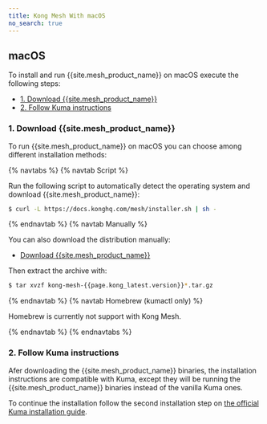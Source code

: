 ```yaml
---
title: Kong Mesh With macOS
no_search: true
---
```


## macOS

To install and run {{site.mesh_product_name}} on macOS execute the following steps:

* [1. Download {{site.mesh_product_name}}](#_1-download-kong-mesh)
* [2. Follow Kuma instructions](#_2-follow-kuma-instructions)

### 1. Download {{site.mesh_product_name}}

To run {{site.mesh_product_name}} on macOS you can choose among different installation methods:

{% navtabs %}
{% navtab Script %}

Run the following script to automatically detect the operating system and download {{site.mesh_product_name}}:

```sh
$ curl -L https://docs.konghq.com/mesh/installer.sh | sh -
```

{% endnavtab %}
{% navtab Manually %}

You can also download the distribution manually:

* [Download {{site.mesh_product_name}}](https://kong.bintray.com/kong-mesh/kong-mesh-{{page.kong_latest.version}}-darwin-amd64.tar.gz)

Then extract the archive with:

```sh
$ tar xvzf kong-mesh-{{page.kong_latest.version}}*.tar.gz
```

{% endnavtab %}
{% navtab Homebrew (kumactl only) %}

Homebrew is currently not support with Kong Mesh.

{% endnavtab %}
{% endnavtabs %}

### 2. Follow Kuma instructions

Afer downloading the {{site.mesh_product_name}} binaries, the installation instructions are compatible with Kuma, except they will be running the {{site.mesh_product_name}} binaries instead of the vanilla Kuma ones.

To continue the installation follow the second installation step on [the official Kuma installation guide](https://kuma.io/docs/0.7.1/installation/macos/#_2-run-kuma).
